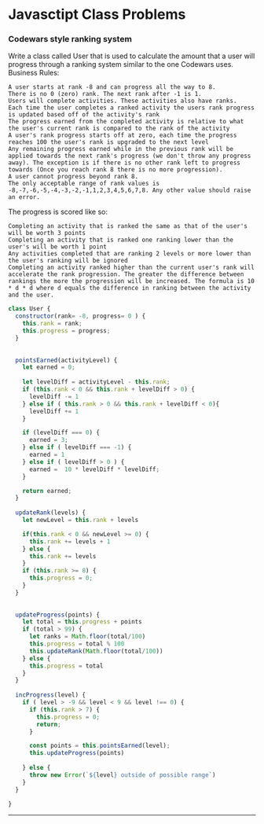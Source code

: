 # Javasctipt Class Problems


### Codewars style ranking system

Write a class called User that is used to calculate the amount that a user will progress through a ranking system similar to the one Codewars uses.
Business Rules:

    A user starts at rank -8 and can progress all the way to 8.
    There is no 0 (zero) rank. The next rank after -1 is 1.
    Users will complete activities. These activities also have ranks.
    Each time the user completes a ranked activity the users rank progress is updated based off of the activity's rank
    The progress earned from the completed activity is relative to what the user's current rank is compared to the rank of the activity
    A user's rank progress starts off at zero, each time the progress reaches 100 the user's rank is upgraded to the next level
    Any remaining progress earned while in the previous rank will be applied towards the next rank's progress (we don't throw any progress away). The exception is if there is no other rank left to progress towards (Once you reach rank 8 there is no more progression).
    A user cannot progress beyond rank 8.
    The only acceptable range of rank values is -8,-7,-6,-5,-4,-3,-2,-1,1,2,3,4,5,6,7,8. Any other value should raise an error.

The progress is scored like so:

    Completing an activity that is ranked the same as that of the user's will be worth 3 points
    Completing an activity that is ranked one ranking lower than the user's will be worth 1 point
    Any activities completed that are ranking 2 levels or more lower than the user's ranking will be ignored
    Completing an activity ranked higher than the current user's rank will accelerate the rank progression. The greater the difference between rankings the more the progression will be increased. The formula is 10 * d * d where d equals the difference in ranking between the activity and the user.



```javascript
class User {
  constructor(rank= -8, progress= 0 ) {
    this.rank = rank;
    this.progress = progress;
  }
  
  
  pointsEarned(activityLevel) {
    let earned = 0;
    
    let levelDiff = activityLevel - this.rank;
    if (this.rank < 0 && this.rank + levelDiff > 0) {
      levelDiff -= 1
    } else if ( this.rank > 0 && this.rank + levelDiff < 0){
      levelDiff += 1
    }

    if (levelDiff === 0) {
      earned = 3;
    } else if ( levelDiff === -1) {
      earned = 1
    } else if ( levelDiff > 0 ) {
      earned =  10 * levelDiff * levelDiff;
    }

    return earned;
  }
  
  updateRank(levels) {
    let newLevel = this.rank + levels

    if(this.rank < 0 && newLevel >= 0) {
      this.rank += levels + 1 
    } else {
      this.rank += levels
    }
    if (this.rank >= 8) {
      this.progress = 0;
    }
  }
  
  
  updateProgress(points) {
    let total = this.progress + points
    if (total > 99) {
      let ranks = Math.floor(total/100)
      this.progress = total % 100
      this.updateRank(Math.floor(total/100))
    } else {
      this.progress = total
    }
  }
  
  incProgress(level) {
    if ( level > -9 && level < 9 && level !== 0) {
      if (this.rank > 7) {
        this.progress = 0;
        return;
      }

      const points = this.pointsEarned(level);
      this.updateProgress(points)
 
    } else {
      throw new Error(`${level} outside of possible range`)
    }
  }
  
}
```

***